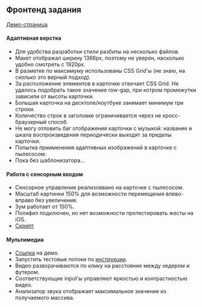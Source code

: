 ## Фронтенд задания
[Демо-страница](https://thenech.github.io/shri-2018_1/index.html)

#### Адаптивная верстка
- Для удобства разработки стили разбиты на несколько файлов.
- Макет отображал ширину 1366px, поэтому не уверен, насколько удобно смотреть с 1920px.
- В разметке по максимуму использованы CSS Grid'ы (не знаю, на сколько это верный подход).
- За расположение элементов в карточке отвечает CSS Grid. Не удалось подобрать такое значение
row-gap, при котром промежутки зависили от высоты карточки.
- Большая карточка на десктопе/ноутбуке занимает минимум три строки.
- Количество строк в заголовке ограничивается через не кросс-браузерный способ.
- Не могу отловить баг отображения карточки с музыкой: название и шкала воспроизведения периодически выходят за пределы карточки.
- Попытка приименения адаптивных изображений в карточке с пылесосом.
- Пока без шаблонизатора...

#### Работа с сенсорным вводом
- Сенсорное управление реализоввано на карточке с пылесосом.
- Масштаб картинки 150% для возможности перемещения влево-вправо без увеличения.
- Зум работает от 150%.
- Полифил подключен, но нет возможности протестировать жесты на iOS.
- [Cкрипт](./scripts/index.js)

#### Мультимедиа
- [Ссылка](https://thenech.github.io/shri-2018_1/pages/video.html) на демо.
- Запустить тестовые потоки по [инструкции](https://github.com/mad-gooze/shri-2018-2-multimedia-homework/blob/master/streams/README.md).
- Видео разворачиваются по клику на расстояние между хедером и футером.
- Соответствующие input'ы управляют яркостью и контрастностью видео.
- Анализатор звука отображает максимальное значение из получаемого массива.
